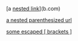 [a [nested link](a.com)](b.com)

[a nested parenthesized url](a.com(()))

[some escaped \[ brackets \]](example.com)